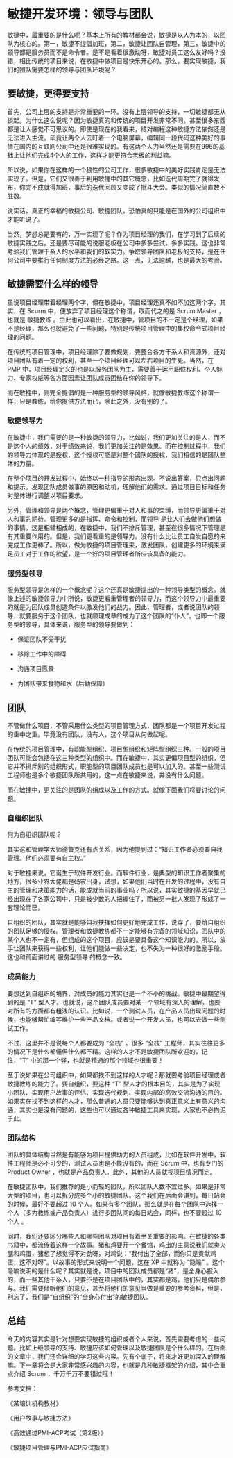 # 敏捷开发环境：领导与团队

敏捷中，最重要的是什么呢？基本上所有的教材都会说，敏捷是以人为本的，以团队为核心的。第一，敏捷不提倡加班，第二，敏捷让团队自管理，第三，敏捷中的领导都是服务员而不是命令者。是不是看着很激动呀，敏捷对员工这么友好吗？没错，相比传统的项目来说，在敏捷中做项目是快乐开心的。那么，要实现敏捷，我们的团队需要怎样的领导与团队环境呢？

## 要敏捷，更得要支持

首先，公司上层的支持是非常重要的一环。没有上层领导的支持，一切敏捷都无从谈起。为什么这么说呢？因为敏捷真的和传统的项目开发非常不同，甚至很多东西都是让人感觉不可思议的。即使是现在的我看来，结对编程这种敏捷方法依然还是无法进入主流。毕竟让两个人去盯着一个电脑屏幕，编辑同一段代码这种美好的事情在国内的互联网公司中还是很难实现的。有这两个人力当然还是需要在996的基础上让他们完成4个人的工作，这样才能更符合老板的利益嘛。

所以说，如果你在这样的一个狼性的公司工作，很多敏捷中的美好实践肯定是无法实现了。但是，它们又很善于利用敏捷中的其它概念，比如迭代周期完了就得发布，你完不成就得加班，事后的迭代回顾又变成了批斗大会。类似的情况简直数不胜数。

说实话，真正的幸福的敏捷公司、敏捷团队，恐怕真的只能是在国外的公司组织中才能听说了。

当然，梦想总是要有的，万一实现了呢？作为项目经理的我们，在学习到了后续的敏捷实践之后，还是要尽可能的说服老板在公司中多多尝试，多多实践。这也非常考验我们管理干系人的水平和我们的软实力。争取领导团队和老板的支持，是在任何公司中要推行任何制度方法的必经之路。这一点，无法逾越，也是最大的考验。

## 敏捷需要什么样的领导

虽说项目经理带着经理两个字，但在敏捷中，项目经理还真不如不加这两个字。其实，在 Scurm 中，便放弃了项目经理这个称谓，取而代之的是 Scrum Master ，也就是 敏捷教练 。由此也可以看出，在敏捷中，管项目的不一定是个经理，如果不是经理，那么也就避免了一些问题，特别是传统项目管理中的集权命令式项目经理的问题。

在传统的项目管理中，项目经理除了要做规划，要整合各方干系人和资源外，还对项目团队有着一定的权利，甚至一个项目经理可以左右项目的生死。当然，在 PMP 中，项目经理定义的也是以服务团队为主，需要善于运用职位权利、个人魅力、专家权威等各方面因素让团队成员团结在你的领导下。

而在敏捷中，则完全提倡的是一种服务型的领导风格，就像敏捷教练这个称谓一样，只是教练，给你提供方法而已，除此之外，没有别的了。

### 敏捷领导力

在敏捷中，我们需要的是一种敏捷的领导力，比如说，我们更加关注的是人，而不是这个人的绩效，对于绩效来说，我们更加关注的是效果。而在控制过程中，我们的领导力体现的是授权，这个授权可能是对整个团队的授权，我们相信的是团队整体的力量。

在整个项目的开发过程中，始终以一种指导的形态出现。不说出答案，只点出问题和提示。发现团队成员做事的原因和动机，理解他们的需求。通过项目目标和任务对整体进行调整以项目要求。

另外，管理和领导是两个概念，管理更偏重于对人和事的束缚，而领导更偏重于对人和事的期待。管理更多的是指挥、命令和控制，而领导 是让人们去做他们想做的事情。这是相辅相成的，在敏捷中，我们不排斥管理，甚至在很多情况下管理是有其重要作用的。但是，我们更看重的是领导力。没有什么比让员工自发自愿的来完成工作更棒了。所以，做为敏捷的项目管理来，激发团队，创建更多的环境来满足员工对于工作的欲望，是一个好的项目管理者所应该具备的能力。

### 服务型领导

服务型领导是怎样的一个概念呢？这个还真是敏捷提出的一种领导类型的概念。就像上述的敏捷领导力中所说，敏捷更看重管理者的领导力，而这个领导力中最重要的就是为团队成员创造条件以激发他们的战力。因此，管理者，或者说团队的领导，就要服务于这个团队，也就顺理成章的成为了这个团队的“仆人”。也即一个服务型的领导，具体来说，服务型的领导要做到：

- 保证团队不受干扰

- 移除工作中的障碍

- 沟通项目愿景

- 为团队带来食物和水（后勤保障）

## 团队

不管做什么项目，不管采用什么类型的项目管理方式，团队都是一个项目开发过程的重中之重。毕竟没有团队，没有人，这个项目从何做起呢。

在传统的项目管理中，有职能型组织、项目型组织和矩阵型组织三种。一般的项目团队可能会包括在这三种类型的组织中。而在敏捷中，其实更偏项目型的组织，但它并不排斥别的组织形式，职能型的项目团队成员也是可以加入的。甚至一些测试工程师也是多个敏捷团队所共用的，这一点在敏捷来说，并没有什么问题。

而在敏捷中，更关注的是团队的组成以及工作的方式。就像下面我们将要讨论的问题。

### 自组织团队

何为自组织团队呢？

其实这和管理学大师德鲁克还有点关系，因为他提到过：“知识工作者必须要自我管理。他们必须要有自主权。”

对于敏捷来说，它诞生于软件开发行业。而软件行业，是典型的知识工作者聚集的地方，很多业界大佬都是码农出身，试想，如果他们当时在开发的过程中，没有自主的管理和决策能力的话，能成就当前的事业吗？所以说，其实敏捷的基因早就已经出现在了各家公司中，只是被少数的人把握住了，而被另一批人发现了形成了一套理论而已。

自组织的团队，其实就是能够自我抉择如何更好地完成工作，说穿了，要给自组织的团队足够的授权。管理者和敏捷教练都不一定能够有完备的领域知识，团队中的某个人也不一定有，但组成的这个项目，应该是要具备这个知识能力的。所以，放手让团队来获得一些权利，让他们能做一些决定，也不失为一种很好的激励手段。这也和前面讲过的 服务型领导 的概念一致。

### 成员能力

要想达到自组织的境界，对成员的能力其实也是一个不小的挑战。敏捷中最期望得到的是 “T” 型人才。也就说，这个团队成员要对某一个领域有深入的理解，也要对所有的方面都有粗浅的认识。比如说，一个测试人员，在产品人员出现问题的时候，也能够帮忙编写维护一些产品文档。或者说一个开发人员，也可以去做一些测试工作。

不过，这里并不是说每个人都要成为 “全栈” 。很多 “全栈” 工程师，其实往往更多的情况下是什么都懂但什么都不精。这样的人才不是敏捷团队所欢迎的，记住，“T” 中的那一个竖，也就是精通的那个领域也很重要！

至于说如果在公司组织中，如果都找不到这样的人才呢？那就要考验项目经理或者敏捷教练的能力了。要自组织，要这种 “T” 型人才的根本目的，其实是为了实现小团队、实现用户故事的评估、实现迭代规划、实现内部的高效交流沟通的目的。如果实在找不到这样的人才，那么普通的人员只要能够达到真正意义上有意义的沟通，其实也是没有问题的，这些也可以通过各种敏捷工具来实现，大家也不必拘泥于此。

### 团队结构

团队的具体结构当然是有能够为项目提供助力的人员组成，比如在软件开发中，软件工程师是必不可少的，测试人员也是不能没有的，而在 Scrum 中，也有专门的 Product Owner ，也就是产品负责人。此外，其他的人员就视项目情况而定。

在敏捷团队中，我们推荐的是小而轻的团队，所以团队人数不宜过多。如果是非常大型的项目，也可以拆分成多个小的敏捷团队。这个我们在后面会讲到，每日站会的时候，最好不要超过 10 个人。如果有多个团队，那么就是在每个团队中选择一个人（多为教练或产品负责人）进行多团队间的每日站会，同样，也不要超过 10 个人 。

同时，我们还要区分哪些人和哪些团队对项目有着至关重要的影响。在敏捷的各类书籍中，都流传着这样一个故事。猪和鸡要开一个餐馆，鸡出的主意说我们就卖火腿和鸡蛋，猪想了想觉得不对劲呀，对鸡说：“我付出了全部，而你只是贡献鸡蛋，这不对呀”。以故事的形式来说明一个问题，这在 XP 中就称为 “隐喻” 。这个隐喻说明的是什么呢？其实就是说，项目中的团队成员都是“猪”，是全身心投入的，而一些其他干系人，只要不是在项目团队中的，其实都是鸡，他们只是偶尔参与。我们需要倾听他们的意见，甚至将他们的意见当做是重要的参考资料，但是，别忘了，我们是“自组织”的“全身心付出”的敏捷团队。

## 总结

今天的内容其实是针对想要实现敏捷的组织或者个人来说，首先需要考虑的一些问题。比如上级领导的支持、敏捷应该如何管理以及敏捷团队是个什么样的。在后面的文章中，我们还会详细的学习这些内容。先有个底子，将来才好更加深入的理解嘛。下一章将会是大家非常感兴趣的内容，也就是几种敏捷框架的介绍，其中会重点介绍 Scrum ，千万千万不要错过哦！

参考文档：

《某培训机构教材》

《用户故事与敏捷方法》

《高效通过PMI-ACP考试（第2版）》

《敏捷项目管理与PMI-ACP应试指南》

